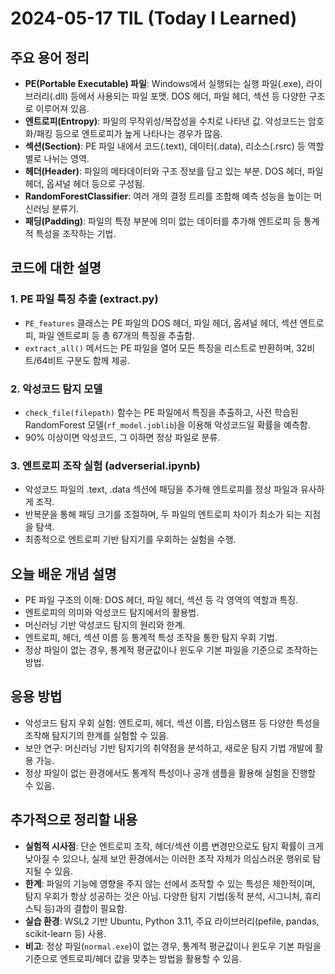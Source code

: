 # 2024-05-17 TIL (Today I Learned)

## 주요 용어 정리

- **PE(Portable Executable) 파일**: Windows에서 실행되는 실행 파일(.exe), 라이브러리(.dll) 등에서 사용되는 파일 포맷. DOS 헤더, 파일 헤더, 섹션 등 다양한 구조로 이루어져 있음.
- **엔트로피(Entropy)**: 파일의 무작위성/복잡성을 수치로 나타낸 값. 악성코드는 암호화/패킹 등으로 엔트로피가 높게 나타나는 경우가 많음.
- **섹션(Section)**: PE 파일 내에서 코드(.text), 데이터(.data), 리소스(.rsrc) 등 역할별로 나뉘는 영역.
- **헤더(Header)**: 파일의 메타데이터와 구조 정보를 담고 있는 부분. DOS 헤더, 파일 헤더, 옵셔널 헤더 등으로 구성됨.
- **RandomForestClassifier**: 여러 개의 결정 트리를 조합해 예측 성능을 높이는 머신러닝 분류기.
- **패딩(Padding)**: 파일의 특정 부분에 의미 없는 데이터를 추가해 엔트로피 등 통계적 특성을 조작하는 기법.

## 코드에 대한 설명

### 1. PE 파일 특징 추출 (extract.py)
- `PE_features` 클래스는 PE 파일의 DOS 헤더, 파일 헤더, 옵셔널 헤더, 섹션 엔트로피, 파일 엔트로피 등 총 67개의 특징을 추출함.
- `extract_all()` 메서드는 PE 파일을 열어 모든 특징을 리스트로 반환하며, 32비트/64비트 구분도 함께 제공.

### 2. 악성코드 탐지 모델
- `check_file(filepath)` 함수는 PE 파일에서 특징을 추출하고, 사전 학습된 RandomForest 모델(`rf_model.joblib`)을 이용해 악성코드일 확률을 예측함.
- 90% 이상이면 악성코드, 그 이하면 정상 파일로 분류.

### 3. 엔트로피 조작 실험 (adverserial.ipynb)
- 악성코드 파일의 .text, .data 섹션에 패딩을 추가해 엔트로피를 정상 파일과 유사하게 조작.
- 반복문을 통해 패딩 크기를 조절하며, 두 파일의 엔트로피 차이가 최소가 되는 지점을 탐색.
- 최종적으로 엔트로피 기반 탐지기를 우회하는 실험을 수행.

## 오늘 배운 개념 설명

- PE 파일 구조의 이해: DOS 헤더, 파일 헤더, 섹션 등 각 영역의 역할과 특징.
- 엔트로피의 의미와 악성코드 탐지에서의 활용법.
- 머신러닝 기반 악성코드 탐지의 원리와 한계.
- 엔트로피, 헤더, 섹션 이름 등 통계적 특성 조작을 통한 탐지 우회 기법.
- 정상 파일이 없는 경우, 통계적 평균값이나 윈도우 기본 파일을 기준으로 조작하는 방법.

## 응용 방법

- 악성코드 탐지 우회 실험: 엔트로피, 헤더, 섹션 이름, 타임스탬프 등 다양한 특성을 조작해 탐지기의 한계를 실험할 수 있음.
- 보안 연구: 머신러닝 기반 탐지기의 취약점을 분석하고, 새로운 탐지 기법 개발에 활용 가능.
- 정상 파일이 없는 환경에서도 통계적 특성이나 공개 샘플을 활용해 실험을 진행할 수 있음.

## 추가적으로 정리할 내용

- **실험적 시사점**: 단순 엔트로피 조작, 헤더/섹션 이름 변경만으로도 탐지 확률이 크게 낮아질 수 있으나, 실제 보안 환경에서는 이러한 조작 자체가 의심스러운 행위로 탐지될 수 있음.
- **한계**: 파일의 기능에 영향을 주지 않는 선에서 조작할 수 있는 특성은 제한적이며, 탐지 우회가 항상 성공하는 것은 아님. 다양한 탐지 기법(동적 분석, 시그니처, 휴리스틱 등)과의 결합이 필요함.
- **실습 환경**: WSL2 기반 Ubuntu, Python 3.11, 주요 라이브러리(pefile, pandas, scikit-learn 등) 사용.
- **비고**: 정상 파일(`normal.exe`)이 없는 경우, 통계적 평균값이나 윈도우 기본 파일을 기준으로 엔트로피/헤더 값을 맞추는 방법을 활용할 수 있음. 